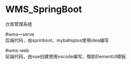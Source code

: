 # WMS_SpringBoot

仓库管理系统

#wms—serve<br>
后端代码，由sprinboot、mybatisplus使用idea编写

#wms-web<br>
前端代码，由vue创建使用vscode编写，借助ElementUI模板
